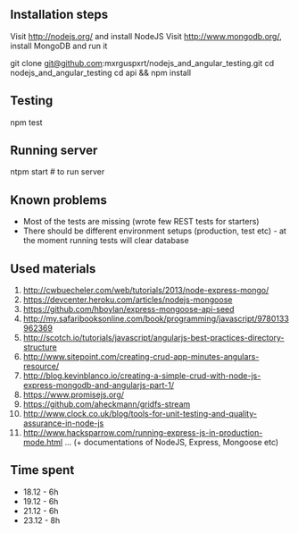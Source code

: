 Installation steps
------------------

Visit http://nodejs.org/ and install NodeJS
Visit http://www.mongodb.org/, install MongoDB and run it

git clone git@github.com:mxrguspxrt/nodejs_and_angular_testing.git
cd nodejs_and_angular_testing
cd api && npm install


Testing
-------

npm test


Running server
--------------

ntpm start # to run server


Known problems
--------------

* Most of the tests are missing (wrote few REST tests for starters)
* There should be different environment setups (production, test etc) - at the moment running tests will clear database


Used materials
--------------

1. http://cwbuecheler.com/web/tutorials/2013/node-express-mongo/
2. https://devcenter.heroku.com/articles/nodejs-mongoose
3. https://github.com/hboylan/express-mongoose-api-seed
4. http://my.safaribooksonline.com/book/programming/javascript/9780133962369
5. http://scotch.io/tutorials/javascript/angularjs-best-practices-directory-structure
6. http://www.sitepoint.com/creating-crud-app-minutes-angulars-resource/
7. http://blog.kevinblanco.io/creating-a-simple-crud-with-node-js-express-mongodb-and-angularjs-part-1/
8. https://www.promisejs.org/
9. https://github.com/aheckmann/gridfs-stream
10. http://www.clock.co.uk/blog/tools-for-unit-testing-and-quality-assurance-in-node-js
11. http://www.hacksparrow.com/running-express-js-in-production-mode.html
... (+ documentations of NodeJS, Express, Mongoose etc)


Time spent
----------

* 18.12 - 6h
* 19.12 - 6h
* 21.12 - 6h
* 23.12 - 8h
